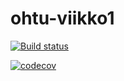 # ohtu-viikko1
[![Build status](https://travis-ci.org/BikkuMyy/ohtu-viikko1.svg?branch=master)](https://travis-ci.org/BikkuMyy/ohtu-viikko1)

[![codecov](https://codecov.io/gh/BikkuMyy/ohtu-viikko1/branch/master/graph/badge.svg)](https://codecov.io/gh/BikkuMyy/ohtu-viikko1)
